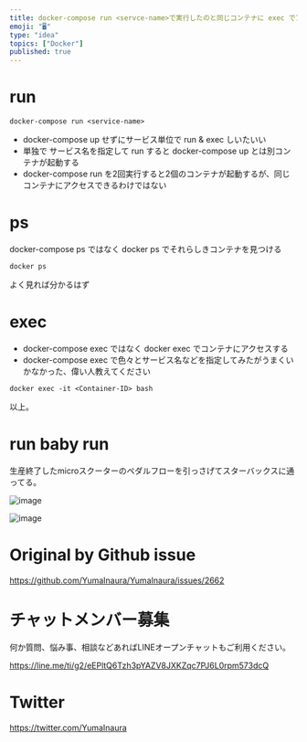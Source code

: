 ```yaml
---
title: docker-compose run <servce-name>で実行したのと同じコンテナに exec でアクセスする ( #docker 
emoji: "🖥"
type: "idea"
topics: ["Docker"]
published: true
---
```


# run

```
docker-compose run <service-name>
```

- docker-compose up せずにサービス単位で run & exec しいたいい
- 単独で サービス名を指定して run すると docker-compose up とは別コンテナが起動する
- docker-compose run を2回実行すると2個のコンテナが起動するが、同じコンテナにアクセスできるわけではない

# ps

docker-compose ps ではなく docker ps でそれらしきコンテナを見つける

```
docker ps
```

よく見れば分かるはず

# exec

- docker-compose exec ではなく docker exec でコンテナにアクセスする
- docker-compose exec で色々とサービス名などを指定してみたがうまくいかなかった、偉い人教えてください

```
docker exec -it <Container-ID> bash
```

以上。

# run baby run

生産終了したmicroスクーターのペダルフローを引っさげてスターバックスに通ってる。

![image](https://user-images.githubusercontent.com/13635059/68080810-3dd44c80-fe46-11e9-8d3d-eaf8ca58cbe8.png)

![image](https://user-images.githubusercontent.com/13635059/68080811-4167d380-fe46-11e9-883a-ff9709d4d232.png)


# Original by Github issue

https://github.com/YumaInaura/YumaInaura/issues/2662








<!-- Update From Qiita API -->

# チャットメンバー募集


何か質問、悩み事、相談などあればLINEオープンチャットもご利用ください。

https://line.me/ti/g2/eEPltQ6Tzh3pYAZV8JXKZqc7PJ6L0rpm573dcQ





# Twitter


https://twitter.com/YumaInaura


<!-- Update From Qiita API -->


